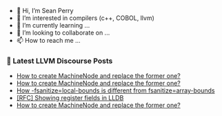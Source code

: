 - 👋 Hi, I’m Sean Perry
- 👀 I’m interested in compilers (c++, COBOL, llvm)
- 🌱 I’m currently learning ...
- 💞️ I’m looking to collaborate on ...
- 📫 How to reach me ...

<!---
s66perry/s66perry is a ✨ special ✨ repository because its `README.md` (this file) appears on your GitHub profile.
You can click the Preview link to take a look at your changes.
--->
### 📕 Latest LLVM Discourse Posts

<!-- DISCOURSE-LLVM:START -->
- [How to create MachineNode and replace the former one?](https://discourse.llvm.org/t/how-to-create-machinenode-and-replace-the-former-one/68976#post_3)
- [How to create MachineNode and replace the former one?](https://discourse.llvm.org/t/how-to-create-machinenode-and-replace-the-former-one/68976#post_2)
- [How -fsanitize=local-bounds is different from fsanitize=array-bounds](https://discourse.llvm.org/t/how-fsanitize-local-bounds-is-different-from-fsanitize-array-bounds/68978#post_1)
- [[RFC] Showing register fields in LLDB](https://discourse.llvm.org/t/rfc-showing-register-fields-in-lldb/64676#post_15)
- [How to create MachineNode and replace the former one?](https://discourse.llvm.org/t/how-to-create-machinenode-and-replace-the-former-one/68976#post_1)
<!-- DISCOURSE-LLVM:END -->
